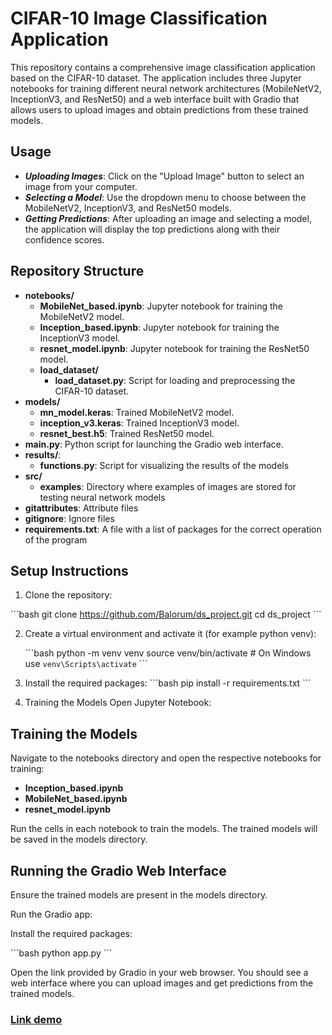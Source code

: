 # CIFAR-10 Image Classification Application

This repository contains a comprehensive image classification application based on the CIFAR-10 dataset. The application includes three Jupyter notebooks for training different neural network architectures (MobileNetV2, InceptionV3, and ResNet50) and a web interface built with Gradio that allows users to upload images and obtain predictions from these trained models.

## Usage

- **_Uploading Images_**: Click on the "Upload Image" button to select an image from your computer.
- **_Selecting a Model_**: Use the dropdown menu to choose between the MobileNetV2, InceptionV3, and ResNet50 models.
- **_Getting Predictions_**: After uploading an image and selecting a model, the application will display the top predictions along with their confidence scores.

## Repository Structure

- **notebooks/**
  - **MobileNet_based.ipynb**: Jupyter notebook for training the MobileNetV2 model.
  - **Inception_based.ipynb**: Jupyter notebook for training the InceptionV3 model.
  - **resnet_model.ipynb**: Jupyter notebook for training the ResNet50 model.
  - **load_dataset/**
    - **load_dataset.py**: Script for loading and preprocessing the CIFAR-10 dataset.
- **models/**
  - **mn_model.keras**: Trained MobileNetV2 model.
  - **inception_v3.keras**: Trained InceptionV3 model.
  - **resnet_best.h5**: Trained ResNet50 model.
- **main.py**: Python script for launching the Gradio web interface.
- **results/**:
  - **functions.py**: Script for visualizing the results of the models
- **src/**
  - **examples**: Directory where examples of images are stored for testing neural network models
- **gitattributes**: Attribute files
- **gitignore**: Ignore files
- **requirements.txt**: A file with a list of packages for the correct operation of the program

## Setup Instructions

1. Clone the repository:

\```bash
git clone https://github.com/Balorum/ds_project.git
cd ds_project
\```

2. Create a virtual environment and activate it (for example python venv):

   \```bash
python -m venv venv
source venv/bin/activate # On Windows use `venv\Scripts\activate`
   \```

3. Install the required packages:
   \```bash
   pip install -r requirements.txt
   \```

4. Training the Models
   Open Jupyter Notebook:

## Training the Models

Navigate to the notebooks directory and open the respective notebooks for training:

- **Inception_based.ipynb**
- **MobileNet_based.ipynb**
- **resnet_model.ipynb**

Run the cells in each notebook to train the models. The trained models will be saved in the models directory.

## Running the Gradio Web Interface

Ensure the trained models are present in the models directory.

Run the Gradio app:

Install the required packages:

\```bash
python app.py
\```

Open the link provided by Gradio in your web browser. You should see a web interface where you can upload images and get predictions from the trained models.

### [**Link demo**](https://huggingface.co/spaces/the10or/class_pic)

